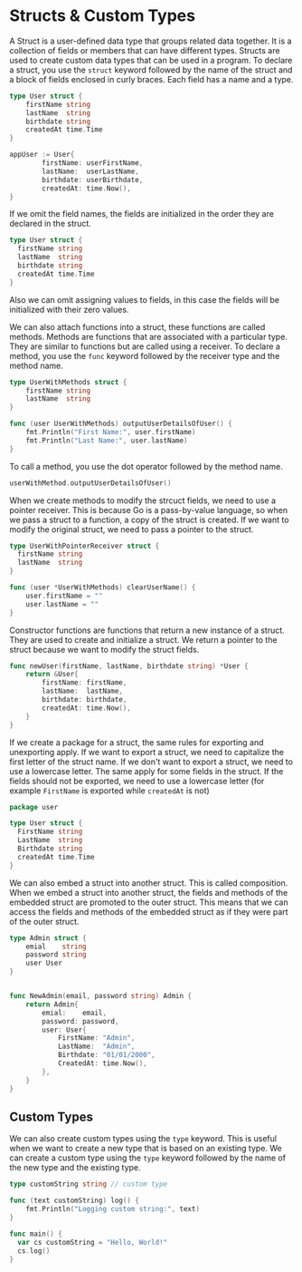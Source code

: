 # Structs & Custom Types

A Struct is a user-defined data type that groups related data together. It is a collection of fields or members that can have different types. Structs are used to create custom data types that can be used in a program.
To declare a struct, you use the `struct` keyword followed by the name of the struct and a block of fields enclosed in curly braces. Each field has a name and a type.

```go
type User struct {
	firstName string
	lastName  string
	birthdate string
	createdAt time.Time
}

appUser := User{
		firstName: userFirstName,
		lastName:  userLastName,
		birthdate: userBirthdate,
		createdAt: time.Now(),
}
```

If we omit the field names, the fields are initialized in the order they are declared in the struct.

```go
type User struct {
  firstName string
  lastName  string
  birthdate string
  createdAt time.Time
}
```

Also we can omit assigning values to fields, in this case the fields will be initialized with their zero values.

We can also attach functions into a struct, these functions are called methods. Methods are functions that are associated with a particular type. They are similar to functions but are called using a receiver. To declare a method, you use the `func` keyword followed by the receiver type and the method name.

```go
type UserWithMethods struct {
	firstName string
	lastName  string
}

func (user UserWithMethods) outputUserDetailsOfUser() {
	fmt.Println("First Name:", user.firstName)
	fmt.Println("Last Name:", user.lastName)
}
```

To call a method, you use the dot operator followed by the method name.

```go
userWithMethod.outputUserDetailsOfUser()
```

When we create methods to modify the strcuct fields, we need to use a pointer receiver. This is because Go is a pass-by-value language, so when we pass a struct to a function, a copy of the struct is created. If we want to modify the original struct, we need to pass a pointer to the struct.

```go
type UserWithPointerReceiver struct {
  firstName string
  lastName  string
}

func (user *UserWithMethods) clearUserName() {
	user.firstName = ""
	user.lastName = ""
}
```

Constructor functions are functions that return a new instance of a struct. They are used to create and initialize a struct. We return a pointer to the struct because we want to modify the struct fields.

```go
func newUser(firstName, lastName, birthdate string) *User {
	return &User{
		firstName: firstName,
		lastName:  lastName,
		birthdate: birthdate,
		createdAt: time.Now(),
	}
}
```

If we create a package for a struct, the same rules for exporting and unexporting apply. If we want to export a struct, we need to capitalize the first letter of the struct name. If we don't want to export a struct, we need to use a lowercase letter. The same apply for some fields in the struct. If the fields should not be exported, we need to use a lowercase letter (for example `FirstName` is exported while `createdAt` is not)

```go
package user

type User struct {
  FirstName string
  LastName  string
  Birthdate string
  createdAt time.Time
}
```

We can also embed a struct into another struct. This is called composition. When we embed a struct into another struct, the fields and methods of the embedded struct are promoted to the outer struct. This means that we can access the fields and methods of the embedded struct as if they were part of the outer struct.

```go
type Admin struct {
	emial    string
	password string
	user User
}


func NewAdmin(email, password string) Admin {
	return Admin{
		emial:    email,
		password: password,
		user: User{
			FirstName: "Admin",
			LastName:  "Admin",
			Birthdate: "01/01/2000",
			CreatedAt: time.Now(),
		},
	}
}
```

## Custom Types

We can also create custom types using the `type` keyword. This is useful when we want to create a new type that is based on an existing type. We can create a custom type using the `type` keyword followed by the name of the new type and the existing type.

```go
type customString string // custom type

func (text customString) log() {
	fmt.Println("Logging custom string:", text)
}

func main() {
  var cs customString = "Hello, World!"
  cs.log()
}
```
